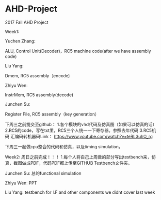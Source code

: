 # AHD-Project
2017 Fall AHD Project

Week1:

Yuchen Zhang:

ALU, Control Unit(Decoder)，RC5 machine code(after we have assembly code)

Liu Yang:

Dmem, RC5 assembly（encode)

Zhiyu Wen:

InstrMem, RC5 assembly(decode)

Junchen Su:

Register File, RC5 assembly（key generation）

下周三之前提交至github：
1.各个模块的vhd代码及仿真图（如果可以仿真的话）
2.RC5的code，写在txt里，RC5三个人统一一下寄存器，参照去年代码
3.RC5机码
汇编码转机器码Link： https://www.youtube.com/watch?v=teRL3uhO_rg

下周三一起做cpu整合的代码和仿真，以及timing simulation。




Week2:
周日之前完成！！！
1.每个人将自己上周做的部分写出testbench来，仿真，截图做成PDF，代码PDF都上传至GITHUB Testbench文件夹。

Junchen Su: 总的functional simulation

Zhiyu Wen: PPT

Liu Yang: testbench for I.F and other components we didnt cover last week
